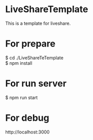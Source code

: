 # LiveShareTemplate
This is a template for liveshare.<br>

# For prepare
$ cd ./LiveShareTeTemplate<br>
$ npm install<br>


# For run server
$ npm run start<br>


# For debug
http://localhost:3000<br>


